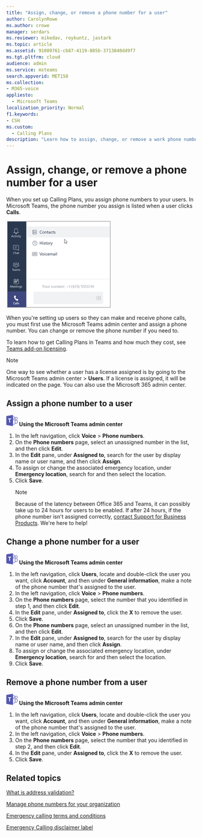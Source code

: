 ```yaml
---
title: "Assign, change, or remove a phone number for a user"
author: CarolynRowe
ms.author: crowe
manager: serdars
ms.reviewer: mikedav, roykuntz, jastark
ms.topic: article
ms.assetid: 91089761-cb87-4119-885b-3713840dd9f7
ms.tgt.pltfrm: cloud
audience: admin
ms.service: msteams
search.appverid: MET150
ms.collection: 
- M365-voice
appliesto: 
  - Microsoft Teams
localization_priority: Normal
f1.keywords:
- CSH
ms.custom: 
  - Calling Plans
description: "Learn how to assign, change, or remove a work phone number for your Teams users so outside businesses and clients can call in."
---
```


# Assign, change, or remove a phone number for a user

When you set up Calling Plans, you assign phone numbers to your users. In Microsoft Teams, the phone number you assign is listed when a user clicks **Calls**.

![User's phone number displayed in Teams.](media/teams-phone-number.png)

When you're setting up users so they can make and receive phone calls, you must first use the Microsoft Teams admin center and assign a phone number. You can change or remove the phone number if you need to.
  
To learn how to get Calling Plans in Teams and how much they cost, see [Teams add-on licensing](teams-add-on-licensing/microsoft-teams-add-on-licensing.md).
  
> [!NOTE]
> One way to see whether a user has a license assigned is by going to the Microsoft Teams admin center > **Users**. If a license is assigned, it will be indicated on the page.  You can also use the Microsoft 365 admin center.
  
## Assign a phone number to a user
 
![An icon showing the Microsoft Teams logo](media/teams-logo-30x30.png) **Using the Microsoft Teams admin center**
    
1. In the left navigation, click **Voice** > **Phone numbers**.
2. On the **Phone numbers** page, select an unassigned number in the list, and then click **Edit**.  
3. In the **Edit** pane, under **Assigned to**, search for the user by display name or user name, and then click **Assign**.
4. To assign or change the associated emergency location, under **Emergency location**, search for and then select the location.
6. Click **Save**.
    > [!NOTE]
    > Because of the latency between Office 365 and Teams, it can possibly take up to 24 hours for users to be enabled. If after 24 hours, if the phone number isn't assigned correctly, [contact Support for Business Products](https://docs.microsoft.com/en-us/microsoft-365/admin/contact-support-for-business-products). We're here to help!
  
## Change a phone number for a user
 
![An icon showing the Microsoft Teams logo](media/teams-logo-30x30.png) **Using the Microsoft Teams admin center**
    
1. In the left navigation, click **Users**, locate and double-click the user you want, click **Account**, and then under **General information**, make a note of the phone number that's assigned to the user.
2. In the left navigation, click **Voice** > **Phone numbers**.
3. On the **Phone numbers** page, select the number that you identified in step 1, and then click **Edit**.  
4. In the **Edit** pane, under **Assigned to**, click the **X** to remove the user.
5. Click **Save**.
6. On the **Phone numbers** page, select an unassigned number in the list, and then click **Edit**.  
7. In the **Edit** pane, under **Assigned to**, search for the user by display name or user name, and then click **Assign**.
8. To assign or change the associated emergency location, under **Emergency location**, search for and then select the location.
9. Click **Save**.

## Remove a phone number from a user
 
![An icon showing the Microsoft Teams logo](media/teams-logo-30x30.png) **Using the Microsoft Teams admin center**

1. In the left navigation, click **Users**, locate and double-click the user you want, click **Account**, and then under **General information**, make a note of the phone number that's assigned to the user.
2. In the left navigation, click **Voice** > **Phone numbers**.
3. On the **Phone numbers** page, select the number that you identified in step 2, and then click **Edit**.  
4. In the **Edit** pane, under **Assigned to**, click the **X** to remove the user.
5. Click **Save**.
    
## Related topics

[What is address validation?](/skypeforbusiness/what-are-calling-plans-in-office-365/what-is-address-validation)

[Manage phone numbers for your organization](/microsoftteams/manage-phone-numbers-for-your-organization)

[Emergency calling terms and conditions](/microsoftteams/emergency-calling-terms-and-conditions)

[Emergency Calling disclaimer label](https://github.com/MicrosoftDocs/OfficeDocs-SkypeForBusiness/blob/live/Teams/downloads/emergency-calling/emergency-calling-label-(en-us)-(v.1.0).zip?raw=true)
